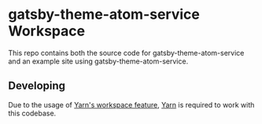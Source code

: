 # gatsby-theme-atom-service Workspace

This repo contains both the source code for gatsby-theme-atom-service and an example site using gatsby-theme-atom-service.

## Developing

Due to the usage of [Yarn's workspace feature](https://yarnpkg.com/en/docs/workspaces), [Yarn](https://yarnpkg.com/) is required to work with this codebase.
